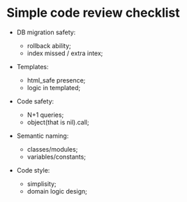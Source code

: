 # Simple code review checklist

* DB migration safety:
  - rollback ability;
  - index missed / extra intex;
  
* Templates:
  - html_safe presence;
  - logic in templated;

* Code safety:
  - N+1 queries;
  - object(that is nil).call;

* Semantic naming:
  - classes/modules;
  - variables/constants;
  
* Code style:
  - simplisity;
  - domain logic design;
